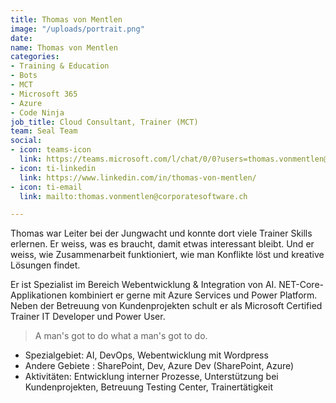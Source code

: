 ```yaml
---
title: Thomas von Mentlen
image: "/uploads/portrait.png"
date: 
name: Thomas von Mentlen
categories:
- Training & Education
- Bots
- MCT
- Microsoft 365
- Azure
- Code Ninja
job_title: Cloud Consultant, Trainer (MCT)
team: Seal Team
social:
- icon: teams-icon
  link: https://teams.microsoft.com/l/chat/0/0?users=thomas.vonmentlen@corporatesoftware.ch
- icon: ti-linkedin
  link: https://www.linkedin.com/in/thomas-von-mentlen/
- icon: ti-email
  link: mailto:thomas.vonmentlen@corporatesoftware.ch

---
```

Thomas war Leiter bei der Jungwacht und konnte dort viele Trainer Skills erlernen. Er weiss, was es braucht, damit etwas interessant bleibt. Und er weiss, wie Zusammenarbeit funktioniert, wie man Konflikte löst und kreative Lösungen findet.

Er ist Spezialist im Bereich Webentwicklung & Integration von AI. NET-Core-Applikationen kombiniert er gerne mit Azure Services und Power Platform. Neben der Betreuung von Kundenprojekten schult er als Microsoft Certified Trainer IT Developer und Power User.

> A man's got to do what a man's got to do.

* Spezialgebiet: AI, DevOps, Webentwicklung mit Wordpress
* Andere Gebiete : SharePoint, Dev, Azure Dev (SharePoint, Azure)
* Aktivitäten: Entwicklung interner Prozesse, Unterstützung bei Kundenprojekten, Betreuung Testing Center, Trainertätigkeit